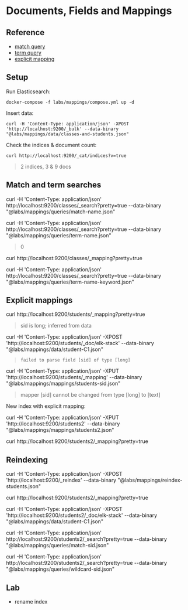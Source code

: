 # Documents, Fields and Mappings

## Reference

- [match query](https://www.elastic.co/guide/en/elasticsearch/reference/current/query-dsl-match-query.html)
- [term query](https://www.elastic.co/guide/en/elasticsearch/reference/current/term-level-queries.html)
- [explicit mapping](https://www.elastic.co/guide/en/elasticsearch/reference/current/explicit-mapping.html)

## Setup

Run Elasticsearch:

```
docker-compose -f labs/mappings/compose.yml up -d
```

Insert data:

```
curl -H 'Content-Type: application/json' -XPOST 'http://localhost:9200/_bulk' --data-binary "@labs/mappings/data/classes-and-students.json"
```

Check the indices & document count:

```
curl http://localhost:9200/_cat/indices?v=true
```

> 2 indices, 3 & 9 docs

## Match and term searches




curl -H 'Content-Type: application/json' http://localhost:9200/classes/_search?pretty=true --data-binary "@labs/mappings/queries/match-name.json"

curl -H 'Content-Type: application/json' http://localhost:9200/classes/_search?pretty=true --data-binary "@labs/mappings/queries/term-name.json"

> 0

curl http://localhost:9200/classes/_mapping?pretty=true

curl -H 'Content-Type: application/json' http://localhost:9200/classes/_search?pretty=true --data-binary "@labs/mappings/queries/term-name-keyword.json"

## Explicit mappings

curl http://localhost:9200/students/_mapping?pretty=true

> sid is long; inferred from data

curl -H 'Content-Type: application/json' -XPOST 'http://localhost:9200/students/_doc/elk-stack' --data-binary "@labs/mappings/data/student-C1.json"

> `failed to parse field [sid] of type [long]`

curl -H 'Content-Type: application/json' -XPUT 'http://localhost:9200/students/_mapping' --data-binary "@labs/mappings/mappings/students-sid.json"

> mapper [sid] cannot be changed from type [long] to [text]

New index with explicit mapping:

curl -H 'Content-Type: application/json' -XPUT 'http://localhost:9200/students2' --data-binary "@labs/mappings/mappings/students2.json"

curl http://localhost:9200/students2/_mapping?pretty=true

## Reindexing

curl -H 'Content-Type: application/json' -XPOST 'http://localhost:9200/_reindex' --data-binary "@labs/mappings/reindex-students.json"

curl http://localhost:9200/students2/_mapping?pretty=true

curl -H 'Content-Type: application/json' -XPOST 'http://localhost:9200/students2/_doc/elk-stack' --data-binary "@labs/mappings/data/student-C1.json"

curl -H 'Content-Type: application/json' http://localhost:9200/students2/_search?pretty=true --data-binary "@labs/mappings/queries/match-sid.json"

curl -H 'Content-Type: application/json' http://localhost:9200/students2/_search?pretty=true --data-binary "@labs/mappings/queries/wildcard-sid.json"


## Lab

- rename index

